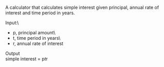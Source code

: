 A calculator that calculates simple interest given principal, annual rate of interest and time period in years.

Input:\
   + p, principal amount\
   + t, time period in years\
   + r, annual rate of interest
   
Output\
   simple interest = p*t*r
